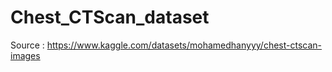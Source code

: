 # Chest_CTScan_dataset

Source : https://www.kaggle.com/datasets/mohamedhanyyy/chest-ctscan-images 
